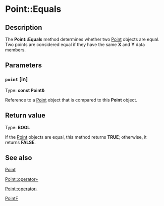 # Point::Equals

## Description

The **Point::Equals** method determines whether two
[Point](https://learn.microsoft.com/windows/desktop/api/gdiplustypes/nl-gdiplustypes-point) objects are equal. Two points are considered equal if they have the same
**X** and
**Y** data members.

## Parameters

### `point` [in]

Type: **const Point&**

Reference to a
[Point](https://learn.microsoft.com/windows/desktop/api/gdiplustypes/nl-gdiplustypes-point) object that is compared to this
**Point** object.

## Return value

Type: **BOOL**

If the
[Point](https://learn.microsoft.com/windows/desktop/api/gdiplustypes/nl-gdiplustypes-point) objects are equal, this method returns **TRUE**; otherwise, it returns **FALSE**.

## See also

[Point](https://learn.microsoft.com/windows/desktop/api/gdiplustypes/nl-gdiplustypes-point)

[Point::operator+](https://learn.microsoft.com/previous-versions/ms535008(v=vs.85))

[Point::operator-](https://learn.microsoft.com/previous-versions/ms535009(v=vs.85))

[PointF](https://learn.microsoft.com/windows/desktop/api/gdiplustypes/nl-gdiplustypes-pointf)